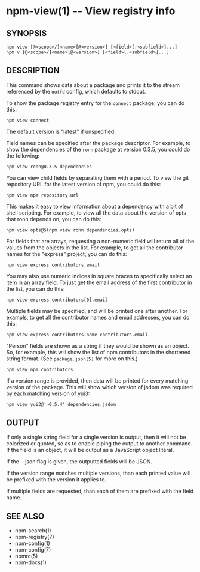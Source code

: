 npm-view(1) -- View registry info
=================================














































































<extoc></extoc>

## SYNOPSIS

    npm view [@<scope>/]<name>[@<version>] [<field>[.<subfield>]...]
    npm v [@<scope>/]<name>[@<version>] [<field>[.<subfield>]...]

## DESCRIPTION

This command shows data about a package and prints it to the stream
referenced by the `outfd` config, which defaults to stdout.

To show the package registry entry for the `connect` package, you can do
this:

    npm view connect

The default version is "latest" if unspecified.

Field names can be specified after the package descriptor.
For example, to show the dependencies of the `ronn` package at version
0.3.5, you could do the following:

    npm view ronn@0.3.5 dependencies

You can view child fields by separating them with a period.
To view the git repository URL for the latest version of npm, you could
do this:

    npm view npm repository.url

This makes it easy to view information about a dependency with a bit of
shell scripting.  For example, to view all the data about the version of
opts that ronn depends on, you can do this:

    npm view opts@$(npm view ronn dependencies.opts)

For fields that are arrays, requesting a non-numeric field will return
all of the values from the objects in the list.  For example, to get all
the contributor names for the "express" project, you can do this:

    npm view express contributors.email

You may also use numeric indices in square braces to specifically select
an item in an array field.  To just get the email address of the first
contributor in the list, you can do this:

    npm view express contributors[0].email

Multiple fields may be specified, and will be printed one after another.
For exampls, to get all the contributor names and email addresses, you
can do this:

    npm view express contributors.name contributors.email

"Person" fields are shown as a string if they would be shown as an
object.  So, for example, this will show the list of npm contributors in
the shortened string format.  (See `package.json(5)` for more on this.)

    npm view npm contributors

If a version range is provided, then data will be printed for every
matching version of the package.  This will show which version of jsdom
was required by each matching version of yui3:

    npm view yui3@'>0.5.4' dependencies.jsdom

## OUTPUT

If only a single string field for a single version is output, then it
will not be colorized or quoted, so as to enable piping the output to
another command. If the field is an object, it will be output as a JavaScript object literal.

If the --json flag is given, the outputted fields will be JSON.

If the version range matches multiple versions, than each printed value
will be prefixed with the version it applies to.

If multiple fields are requested, than each of them are prefixed with
the field name.

## SEE ALSO

* npm-search(1)
* npm-registry(7)
* npm-config(1)
* npm-config(7)
* npmrc(5)
* npm-docs(1)
